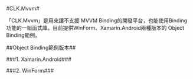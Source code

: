 #CLK.Mvvm#

「CLK.Mvvm」是用來讓不支援 MVVM Binding的開發平台，也能使用Binding功能的一組函式庫。目前提供WinForm、Xamarin.Android兩種版本的 Object Binding範例。


##Object Binding範例版本##

###1. Xamarin.Android###

###2. WinForm###

